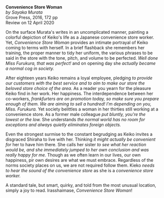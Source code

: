 **Convenience Store Woman**  
_by Sayaka Murata_   
Grove Press, 2016, 172 pp  
Review on 12 April 2020

On the surface Murata's writes in an uncomplicated manner, painting a colorful depiction of Keiko's life as a Japanese convenience store worker. Yet, _Convenience Store Woman_ provides an intimate portrayal of Keiko coming to terms with herself. In a brief flashback she remembers her training, the proper manner to tidy her uniform, the various phrases to be said in the store with the tone, pitch, and volume to be perfected. _Well done Miss Furukura, that was perfect!_ and on opening day she _actually became a normal cog in society._ 

After eighteen years Keiko remains a loyal employee, pledging _to provide our customers with the best service and to aim to make our store the beloved store choice of the area._ As a reader you yearn for the pleasure Keiko find in her work. Her happiness. The interdependence between her co-workers, _frankfurters are on promotion today, so make sure you prepare enough of them. We are aiming to sell a hundred! I'm depending on you, Miss. Furukura._ Yet society belittles a woman in her thirties still working at a convenience store. As a former male colleague _put bluntly, you're the lowest or the low._ She understands _the normal world has no room for exceptions and always quietly eliminates foreign objects._ 

Even the strongest surmise to the constant begrudging as Keiko invites a disgraced Shiraha to live with her. Thinking _it might actually be convenient for_ her to have him there. She calls her sister _to see what her reaction would be, and she immediately jumped to her own conclusion and was really happy for me._ Though as we often learn in our lives, our own happiness, pir own desires are what we must embrace. Regardless of the norms society places on us, we are not required follow them. Kieko _needs to hear the sound of the convenience store_ as she is a _convenience store worker._

A standard tale, but smart, quirky, and told from the most unusual location, simply a joy to read. Irasshaimase, _Convenience Store Woman_! 
